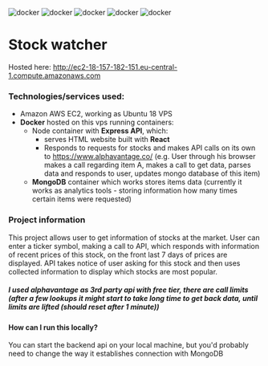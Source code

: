 ![docker](https://img.shields.io/badge/Docker-green) ![docker](https://img.shields.io/badge/Node-Express-green) ![docker](https://img.shields.io/badge/React-Redux-green) ![docker](https://img.shields.io/badge/Mongo-green) ![docker](https://img.shields.io/badge/Amazon%20AWS-EC2-green)

# Stock watcher

Hosted here: http://ec2-18-157-182-151.eu-central-1.compute.amazonaws.com

### Technologies/services used:

- Amazon AWS EC2, working as Ubuntu 18 VPS
- **Docker** hosted on this vps running containers:
  - Node container with **Express API**, which:
    - serves HTML website built with **React**
    - Responds to requests for stocks and makes API calls on its own to https://www.alphavantage.co/ (e.g. User through his browser makes a call regarding item A, makes a call to get data, parses data and responds to user, updates mongo database of this item)
  - **MongoDB** container which works stores items data (currently it works as analytics tools - storing information how many times certain items were requested)

### Project information

This project allows user to get information of stocks at the market. User can enter a ticker symbol, making a call to API, which responds with information of recent prices of this stock, on the front last 7 days of prices are displayed. API takes notice of user asking for this stock and then uses collected information to display which stocks are most popular.

##### I used alphavantage as 3rd party api with free tier, there are call limits (after a few lookups it might start to take long time to get back data, until limits are lifted (should reset after 1 minute))  

#### How can I run this locally?
You can start the backend api on your local machine, but you'd probably need to change the way it establishes connection with MongoDB
